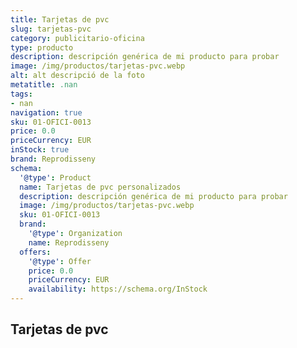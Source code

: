 ```yaml
---
title: Tarjetas de pvc
slug: tarjetas-pvc
category: publicitario-oficina
type: producto
description: descripción genérica de mi producto para probar
image: /img/productos/tarjetas-pvc.webp
alt: alt descripció de la foto
metatitle: .nan
tags:
- nan
navigation: true
sku: 01-OFICI-0013
price: 0.0
priceCurrency: EUR
inStock: true
brand: Reprodisseny
schema:
  '@type': Product
  name: Tarjetas de pvc personalizados
  description: descripción genérica de mi producto para probar
  image: /img/productos/tarjetas-pvc.webp
  sku: 01-OFICI-0013
  brand:
    '@type': Organization
    name: Reprodisseny
  offers:
    '@type': Offer
    price: 0.0
    priceCurrency: EUR
    availability: https://schema.org/InStock
---
```


## Tarjetas de pvc

